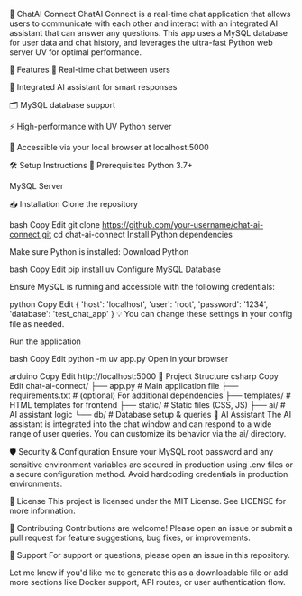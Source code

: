 💬 ChatAI Connect
ChatAI Connect is a real-time chat application that allows users to communicate with each other and interact with an integrated AI assistant that can answer any questions. This app uses a MySQL database for user data and chat history, and leverages the ultra-fast Python web server UV for optimal performance.

🚀 Features
🔁 Real-time chat between users

🤖 Integrated AI assistant for smart responses

🗂️ MySQL database support

⚡ High-performance with UV Python server

📱 Accessible via your local browser at localhost:5000

🛠️ Setup Instructions
📌 Prerequisites
Python 3.7+

MySQL Server

📥 Installation
Clone the repository

bash
Copy
Edit
git clone https://github.com/your-username/chat-ai-connect.git
cd chat-ai-connect
Install Python dependencies

Make sure Python is installed: Download Python

bash
Copy
Edit
pip install uv
Configure MySQL Database

Ensure MySQL is running and accessible with the following credentials:

python
Copy
Edit
{
    'host': 'localhost',
    'user': 'root',
    'password': '1234',
    'database': 'test_chat_app'
}
💡 You can change these settings in your config file as needed.

Run the application

bash
Copy
Edit
python -m uv app.py
Open in your browser

arduino
Copy
Edit
http://localhost:5000
📂 Project Structure
csharp
Copy
Edit
chat-ai-connect/
├── app.py                # Main application file
├── requirements.txt      # (optional) For additional dependencies
├── templates/            # HTML templates for frontend
├── static/               # Static files (CSS, JS)
├── ai/                   # AI assistant logic
└── db/                   # Database setup & queries
🧠 AI Assistant
The AI assistant is integrated into the chat window and can respond to a wide range of user queries. You can customize its behavior via the ai/ directory.

🛡️ Security & Configuration
Ensure your MySQL root password and any sensitive environment variables are secured in production using .env files or a secure configuration method. Avoid hardcoding credentials in production environments.

📖 License
This project is licensed under the MIT License. See LICENSE for more information.

🤝 Contributing
Contributions are welcome! Please open an issue or submit a pull request for feature suggestions, bug fixes, or improvements.

🙋 Support
For support or questions, please open an issue in this repository.

Let me know if you'd like me to generate this as a downloadable file or add more sections like Docker support, API routes, or user authentication flow.

